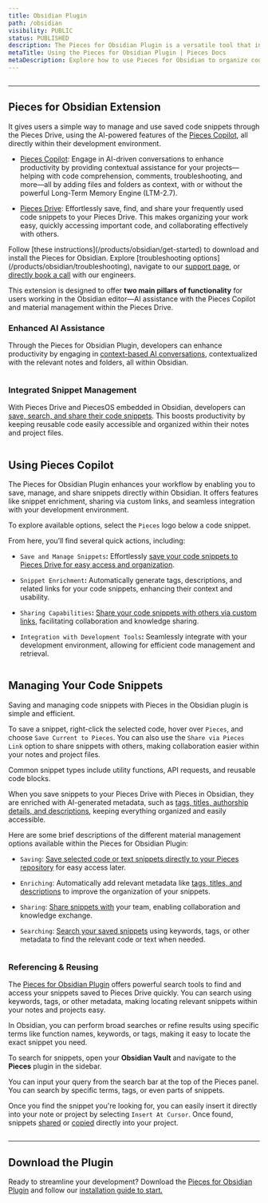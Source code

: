 ```yaml
---
title: Obsidian Plugin
path: /obsidian
visibility: PUBLIC
status: PUBLISHED
description: The Pieces for Obsidian Plugin is a versatile tool that integrates seamlessly with the Obsidian Markdown editor.
metaTitle: Using the Pieces for Obsidian Plugin | Pieces Docs
metaDescription: Explore how to use Pieces for Obsidian to organize code snippets, collaborate, and enhance your markdown-based development workflow.
---
```


<Image src="https://storage.googleapis.com/hashnode_product_documentation_assets/obsidian_plugin_assets/MAIN_obsidian_plugin/documentation_parent_page.png" alt="" align="center" fullwidth="true" />

***

## Pieces for Obsidian Extension

It gives users a simple way to manage and use saved code snippets through the Pieces Drive, using the AI-powered features of the [Pieces Copilot](/products/obsidian/copilot), all directly within their development environment.

* [Pieces Copilot](/products/obsidian/copilot): Engage in AI-driven conversations to enhance productivity by providing contextual assistance for your projects—helping with code comprehension, comments, troubleshooting, and more—all by adding files and folders as context, with or without the powerful Long-Term Memory Engine (LTM-2.7).

* [Pieces Drive](/products/obsidian/drive): Effortlessly save, find, and share your frequently used code snippets to your Pieces Drive. This makes organizing your work easy, quickly accessing important code, and collaborating effectively with others.

<CardGroup cols={2}>
  <Card title="Getting Started" image="/assets/icons/obsidian.png">
    Follow [these instructions](/products/obsidian/get-started) to download and install the Pieces for Obsidian.
  </Card>

  <Card title="Support & Troubleshooting" image="/assets/icons/platform_logos/pieces_logo.png">
    Explore [troubleshooting options](/products/obsidian/troubleshooting), navigate to our <a target="_blank" href="/products/support">support page</a>, or <a target="_blank" href="https://calendar.google.com/calendar/u/0/appointments/schedules/AcZssZ22WJ2Htd2wRMJhueCNYc0xbFBFCAN-khijcuoXACd_Uux3wIhgZeGkzDRcqD3teamAI-CwCHpr">directly book a call</a> with our engineers.
  </Card>
</CardGroup>

<guides-overview-card />

This extension is designed to offer **two main pillars of functionality** for users working in the Obsidian editor—AI assistance with the Pieces Copilot and material management within the Pieces Drive.

### Enhanced AI Assistance

Through the Pieces for Obsidian Plugin, developers can enhance productivity by engaging in [context-based AI conversations](/products/obsidian/copilot/chat), contextualized with the relevant notes and folders, all within Obsidian.

<Image src="https://storage.googleapis.com/hashnode_product_documentation_assets/obsidian_plugin_assets/MAIN_obsidian_plugin/right_click_context_menu_OBS.png" alt="" align="center" fullwidth="true" />

### Integrated Snippet Management

With Pieces Drive and PiecesOS embedded in Obsidian, developers can [save, search, and share their code snippets](/products/obsidian/drive). This boosts productivity by keeping reusable code easily accessible and organized within their notes and project files.

<Image src="https://storage.googleapis.com/hashnode_product_documentation_assets/obsidian_plugin_assets/MAIN_obsidian_plugin/pieces_snippet_manager_OBS.png" alt="" align="center" fullwidth="true" />

## Using Pieces Copilot

The Pieces for Obsidian Plugin enhances your workflow by enabling you to save, manage, and share snippets directly within Obsidian. It offers features like snippet enrichment, sharing via custom links, and seamless integration with your development environment.

To explore available options, select the `Pieces` logo below a code snippet.

From here, you’ll find several quick actions, including:

* `Save and Manage Snippets`**:** Effortlessly [save your code snippets to Pieces Drive for easy access and organization](/products/obsidian/drive/save-snippets#whats-stored-when-you-save-a-snippet).

* `Snippet Enrichment`**:** Automatically generate tags, descriptions, and related links for your code snippets, enhancing their context and usability.

* `Sharing Capabilities`**:** [Share your code snippets with others via custom links](/products/obsidian/drive/sharing), facilitating collaboration and knowledge sharing.

* `Integration with Development Tools`**:** Seamlessly integrate with your development environment, allowing for efficient code management and retrieval.

<Image src="https://storage.googleapis.com/hashnode_product_documentation_assets/obsidian_plugin_assets/MAIN_obsidian_plugin/pieces_logo_activated_OBS.png" alt="" align="center" fullwidth="true" />

## Managing Your Code Snippets

Saving and managing code snippets with Pieces in the Obsidian plugin is simple and efficient.

To save a snippet, right-click the selected code, hover over `Pieces`, and choose `Save Current to Pieces`. You can also use the `Share via Pieces Link` option to share snippets with others, making collaboration easier within your notes and project files.

<Callout type="tip">
  Common snippet types include utility functions, API requests, and reusable code blocks.
</Callout>

When you save snippets to your Pieces Drive with Pieces in Obsidian, they are enriched with AI-generated metadata, such as [tags, titles, authorship details, and descriptions](/products/obsidian/drive/save-snippets#whats-stored-when-you-save-a-snippet), keeping everything organized and easily accessible.

Here are some brief descriptions of the different material management options available within the Pieces for Obsidian Plugin:

* `Saving`: [Save selected code or text snippets directly to your Pieces repository](/products/obsidian/drive/save-snippets#whats-stored-when-you-save-a-snippet) for easy access later.

* `Enriching`: Automatically add relevant metadata like [tags, titles, and descriptions](/products/obsidian/drive/save-snippets#whats-stored-when-you-save-a-snippet) to improve the organization of your snippets.

* `Sharing`: [Share snippets with](/products/obsidian/drive/sharing) your team, enabling collaboration and knowledge exchange.

* `Searching`: [Search your saved snippets](/products/obsidian/drive/search-reuse#via-search-feature) using keywords, tags, or other metadata to find the relevant code or text when needed.

<Image src="https://storage.googleapis.com/hashnode_product_documentation_assets/obsidian_plugin_assets/MAIN_obsidian_plugin/code_block_quick_actions_OBS.png" alt="" align="center" fullwidth="true" />

### Referencing & Reusing

The <a target="_blank" href="https://obsidian.md/plugins?id=pieces-for-developers">Pieces for Obsidian Plugin</a> offers powerful search tools to find and access your snippets saved to Pieces Drive quickly. You can search using keywords, tags, or other metadata, making locating relevant snippets within your notes and projects easy.

In Obsidian, you can perform broad searches or refine results using specific terms like function names, keywords, or tags, making it easy to locate the exact snippet you need.

To search for snippets, open your **Obsidian Vault** and navigate to the **Pieces** plugin in the sidebar.

You can input your query from the search bar at the top of the Pieces panel. You can search by specific terms, tags, or even parts of snippets.

Once you find the snippet you're looking for, you can easily insert it directly into your note or project by selecting `Insert At Cursor`. Once found, snippets <a target="_blank" href="/products/obsidian/drive/sharing">shared</a> or <a target="_blank" href="/products/obsidian/drive/search-reuse#viewing-and-reusing-saved-snippets">copied</a> directly into your project.

<Image src="https://storage.googleapis.com/hashnode_product_documentation_assets/obsidian_plugin_assets/MAIN_obsidian_plugin/search_bar_activated_OBS.png" alt="" align="center" fullwidth="true" />

***

## Download the Plugin

Ready to streamline your development? Download the <a target="_blank" href="https://obsidian.md/plugins?search=pieces-for-developers">Pieces for Obsidian Plugin</a> and follow our [installation guide to start.](/products/obsidian/get-started)